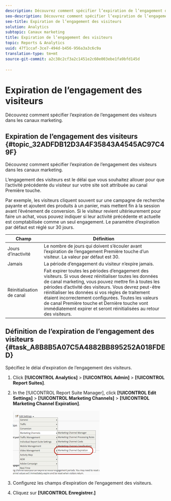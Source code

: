 ```yaml
---
description: Découvrez comment spécifier l’expiration de l’engagement des visiteurs dans les canaux marketing.
seo-description: Découvrez comment spécifier l’expiration de l’engagement des visiteurs dans les canaux marketing.
seo-title: Expiration de l’engagement des visiteurs
solution: Analytics
subtopic: Canaux marketing
title: Expiration de l’engagement des visiteurs
topic: Reports & Analytics
uuid: 47f1ccaf-3ce7-494d-b456-956a3a3c6c9a
translation-type: tm+mt
source-git-commit: a2c38c2cf3a2c1451e2c60e003ebe1fa9bfd145d

---
```



# Expiration de l’engagement des visiteurs

Découvrez comment spécifier l’expiration de l’engagement des visiteurs dans les canaux marketing.

## Expiration de l’engagement des visiteurs {#topic_32ADFDB12D3A4F35843A4545AC97C49F}

Découvrez comment spécifier l’expiration de l’engagement des visiteurs dans les canaux marketing.

L’engagement des visiteurs est le délai que vous souhaitez allouer pour que l’activité précédente du visiteur sur votre site soit attribuée au canal Première touche.

Par exemple, les visiteurs cliquent souvent sur une campagne de recherche payante et ajoutent des produits à un panier, mais mettent fin à la session avant l’événement de conversion. Si le visiteur revient ultérieurement pour faire un achat, vous pouvez indiquer si leur activité précédente et actuelle est comptabilisée comme un seul engagement. Le paramètre d’expiration par défaut est réglé sur 30 jours.

| Champ | Définition |
|--- |--- |
| Jours d’inactivité | Le nombre de jours qui doivent s’écouler avant l’expiration de l’engagement Première touche d’un visiteur. La valeur par défaut est 30. |
| Jamais | La période d’engagement du visiteur n’expire jamais. |
| Réinitialisation de canal | Fait expirer toutes les périodes d’engagement des visiteurs.  Si vous devez réinitialiser toutes les données de canal marketing, vous pouvez mettre fin à toutes les périodes d’activité des visiteurs. Vous devrez peut-être réinitialiser les données si vos règles de traitement étaient incorrectement configurées. Toutes les valeurs de canal Première touche et Dernière touche vont immédiatement expirer et seront réinitialisées au retour des visiteurs. |

## Définition de l’expiration de l’engagement des visiteurs {#task_A8B8B5A07C5A4882BB895252A018FDED}

Spécifiez le délai d’expiration de l’engagement des visiteurs.

1. Click **[!UICONTROL Analytics]** &gt; **[!UICONTROL Admin]** &gt; **[!UICONTROL Report Suites]**.
1. In the [!UICONTROL Report Suite Manager], click **[!UICONTROL Edit Settings]** &gt; **[!UICONTROL Marketing Channels]** &gt; **[!UICONTROL Marketing Channel Expiration]**.

   ![](assets/mchannel_expiration.png)

1. Configurez les champs d’expiration de l’engagement des visiteurs.
1. Cliquez sur **[!UICONTROL Enregistrer.]**
